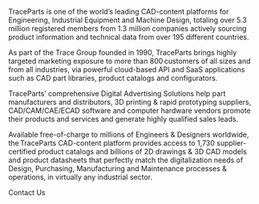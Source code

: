 TraceParts is one of the world’s leading CAD-content platforms for Engineering, Industrial Equipment and Machine Design, totaling over 5.3 million registered members from 1.3 million companies actively sourcing product information and technical data from over 195 different countries.

As part of the Trace Group founded in 1990, TraceParts brings highly targeted marketing exposure to more than 800 customers of all sizes and from all industries, via powerful cloud-based API and SaaS applications such as CAD part libraries, product catalogs and configurators.

TraceParts’ comprehensive Digital Advertising Solutions help part manufacturers and distributors, 3D printing & rapid prototyping suppliers, CAD/CAM/CAE/ECAD software and computer hardware vendors promote their products and services and generate highly qualified sales leads.

Available free-of-charge to millions of Engineers & Designers worldwide, the TraceParts CAD-content platform provides access to 1,730 supplier-certified product catalogs and billions of 2D drawings & 3D CAD models and product datasheets that perfectly match the digitalization needs of Design, Purchasing, Manufacturing and Maintenance processes & operations, in virtually any industrial sector.

Contact Us

